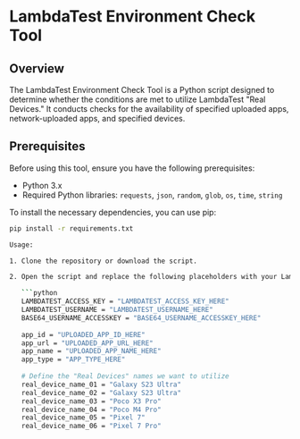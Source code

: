 # LambdaTest Environment Check Tool

## Overview

The LambdaTest Environment Check Tool is a Python script designed to determine whether the conditions are met to utilize LambdaTest "Real Devices." It conducts checks for the availability of specified uploaded apps, network-uploaded apps, and specified devices.

## Prerequisites

Before using this tool, ensure you have the following prerequisites:

- Python 3.x
- Required Python libraries: `requests`, `json`, `random`, `glob`, `os`, `time`, `string`

To install the necessary dependencies, you can use pip:

```bash
pip install -r requirements.txt

Usage:

1. Clone the repository or download the script.

2. Open the script and replace the following placeholders with your LambdaTest credentials and app/device information:

   ```python
   LAMBDATEST_ACCESS_KEY = "LAMBDATEST_ACCESS_KEY_HERE"
   LAMBDATEST_USERNAME = "LAMBDATEST_USERNAME_HERE"
   BASE64_USERNAME_ACCESSKEY = "BASE64_USERNAME_ACCESSKEY_HERE"
   
   app_id = "UPLOADED_APP_ID_HERE"
   app_url = "UPLOADED_APP_URL_HERE"
   app_name = "UPLOADED_APP_NAME_HERE"
   app_type = "APP_TYPE_HERE"
   
   # Define the "Real Devices" names we want to utilize
   real_device_name_01 = "Galaxy S23 Ultra"
   real_device_name_02 = "Galaxy S23 Ultra"
   real_device_name_03 = "Poco X3 Pro"
   real_device_name_04 = "Poco M4 Pro"
   real_device_name_05 = "Pixel 7"
   real_device_name_06 = "Pixel 7 Pro"
